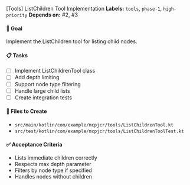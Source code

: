 [Tools] ListChildren Tool Implementation
**Labels:** `tools`, `phase-1`, `high-priority`
**Depends on:** #2, #3

#### 🎯 Goal
Implement the ListChildren tool for listing child nodes.

#### 📋 Tasks
- [ ] Implement ListChildrenTool class
- [ ] Add depth limiting
- [ ] Support node type filtering
- [ ] Handle large child lists
- [ ] Create integration tests

#### 📁 Files to Create
- `src/main/kotlin/com/example/mcpjcr/tools/ListChildrenTool.kt`
- `src/test/kotlin/com/example/mcpjcr/tools/ListChildrenToolTest.kt`

#### ✅ Acceptance Criteria
- Lists immediate children correctly
- Respects max depth parameter
- Filters by node type if specified
- Handles nodes without children